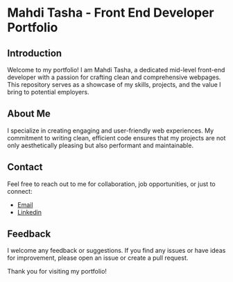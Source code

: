 # Mahdi Tasha - Front End Developer Portfolio
## Introduction
Welcome to my portfolio! I am Mahdi Tasha, a dedicated mid-level front-end developer with a passion for crafting clean and comprehensive webpages. This repository serves as a showcase of my skills, projects, and the value I bring to potential employers.

## About Me
I specialize in creating engaging and user-friendly web experiences. My commitment to writing clean, efficient code ensures that my projects are not only aesthetically pleasing but also performant and maintainable.

## Contact

Feel free to reach out to me for collaboration, job opportunities, or just to connect:

- [Email](imwhdiiii@gmail.com)
- [Linkedin](https://www.linkedin.com/in/mahditasha/)

## Feedback

I welcome any feedback or suggestions. If you find any issues or have ideas for improvement, please open an issue or create a pull request.

Thank you for visiting my portfolio!

